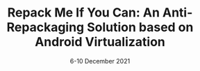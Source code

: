 ---
title: "Repack Me If You Can: An Anti-Repackaging Solution based on Android Virtualization"
authors: "A. Ruggia, E. Losiouk, L. Verderame, M. Conti, A. Merlo"
venue: "In Proceedings of Annual Computer Security Applications Conference (ACSAC 2021)"
type: "conference"
year: 2021
location: "Virtual event"
date: "6-10 December 2021"
notes: "2021 ACSAC Distinguished Artifact Award"
paperurl: "https://dl.acm.org/doi/fullHtml/10.1145/3485832.3488021"
github: "https://github.com/totoR13/MARVEL"
--- 